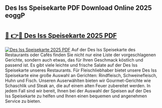 ## Des Iss Speisekarte PDF Download Online 2025 eoggP

# <h2><a href="http://gcb06q9.nevu.top/?p=Des+Iss+Speisekarte">🔗 👉🔴 Des Iss Speisekarte 2025 PDF</a></h2>

[![Des Iss Speisekarte 2025 PDF](https://i.imgur.com/dBaPXMq.png)](http://gcb06q9.nevu.top/?p=Des+Iss+Speisekarte)
Auf der Des Iss Speisekarte des Restaurants oder Cafés finden Sie nicht nur eine Liste der vorgeschlagenen Gerichte, sondern auch etwas, das für Ihren Geschmack köstlich und passend ist. Es gibt viele leichte und frische Salate auf der Des Iss Speisekarte unseres Restaurants. Für Fleischliebhaber bietet unsere Des Iss Speisekarte eine große Auswahl an Gerichten: Rindfleisch, Schweinefleisch, Huhn und Fisch. Unseren Auserwählten bieten wir Gourmet-Gerichte wie Schaschlik und Steak an, die auf einem alten Feuer zubereitet werden. In jedem Fall sind wir bereit, Ihnen bei der Auswahl der Speisen auf der Des Iss Speisekarte zu helfen und Ihnen einen bequemen und angenehmen Service zu bieten.
